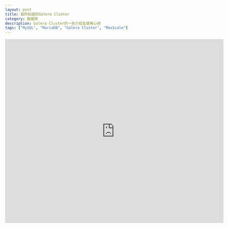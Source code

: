 ```yaml
---
layout: post
title: 我所知道的Galera Cluster
category: 数据库
description: Galera Cluster的一些介绍及使用心得
tags: ["MySQL", "MariaDB", "Galera Cluster", "MaxScale"]
---
```


<iframe src="https://www.slideshare.net/slideshow/embed_code/key/giIgilLoB8cxuu" width="714" height="600" frameborder="0" marginwidth="0" marginheight="0" scrolling="no"></iframe>
